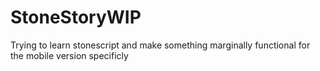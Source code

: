 # StoneStoryWIP

Trying to learn stonescript and make something marginally functional for the mobile version specificly
